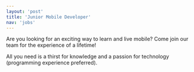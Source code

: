 ```yaml
---
layout: 'post'
title: 'Junior Mobile Developer'
nav: 'jobs'
---
```

Are you looking for an exciting way to learn and live mobile? Come join our team for the experience of a lifetime!

All you need is a thirst for knowledge and a passion for technology (programming experience preferred).